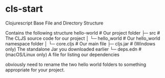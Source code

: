 # cls-start
Clojurescript Base File and Directory Structure

Contains the following structure
hello-world        # Our project folder
├─ src             # The CLJS source code for our project
│  └─ hello_world  # Our hello_world namespace folder
│     └─ core.cljs # Our main file
├─ cljs.jar        # (Windows only) The standalone Jar you downloaded earlier
└─ deps.edn        # (macOS/Linux only) A file for listing our dependencies


obviously need to rename the two hello world folders to something appropriate for your project.
